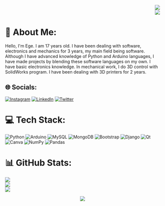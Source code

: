 <p align="right">
  <a href="https://git.io/typing-svg">
    <img src="https://readme-typing-svg.herokuapp.com?font=Consolas&color=%2300EF07&size=22&duration=4000&center=true&vCenter=true&width=190&height=20&lines=Visitor+Counter">
  </a>
 <br>
 <img src="https://profile-counter.glitch.me/{egekanuroglu}/count.svg" align="right"/>
 <br>
</p>

# 💫 About Me:
Hello, I'm Ege. I am 17 years old. I have been dealing with software, electronics and mechanics for 3 years, my main field being software. Although I have advanced knowledge of Python and Arduino languages, I have made projects by blending these software languages ​​on my own. I have basic electronics knowledge. In mechanical work, I do 3D control with SolidWorks program. I have been dealing with 3D printers for 2 years.


## 🌐 Socials:
[![Instagram](https://img.shields.io/badge/Instagram-%23E4405F.svg?logo=Instagram&logoColor=white)](https://instagram.com/egekanuroglu) [![LinkedIn](https://img.shields.io/badge/LinkedIn-%230077B5.svg?logo=linkedin&logoColor=white)](https://linkedin.com/in/ege-kanuroglu) [![Twitter](https://img.shields.io/badge/Twitter-%231DA1F2.svg?logo=Twitter&logoColor=white)](https://twitter.com/egekanuroglu) 

# 💻 Tech Stack:
![Python](https://img.shields.io/badge/python-3670A0?style=for-the-badge&logo=python&logoColor=ffdd54) ![Arduino](https://img.shields.io/badge/-Arduino-00979D?style=for-the-badge&logo=Arduino&logoColor=white) ![MySQL](https://img.shields.io/badge/mysql-%2300f.svg?style=for-the-badge&logo=mysql&logoColor=white) ![MongoDB](https://img.shields.io/badge/MongoDB-%234ea94b.svg?style=for-the-badge&logo=mongodb&logoColor=white) ![Bootstrap](https://img.shields.io/badge/bootstrap-%23563D7C.svg?style=for-the-badge&logo=bootstrap&logoColor=white) ![Django](https://img.shields.io/badge/django-%23092E20.svg?style=for-the-badge&logo=django&logoColor=white) ![Qt](https://img.shields.io/badge/Qt-%23217346.svg?style=for-the-badge&logo=Qt&logoColor=white) ![Canva](https://img.shields.io/badge/Canva-%2300C4CC.svg?style=for-the-badge&logo=Canva&logoColor=white) ![NumPy](https://img.shields.io/badge/numpy-%23013243.svg?style=for-the-badge&logo=numpy&logoColor=white) ![Pandas](https://img.shields.io/badge/pandas-%23150458.svg?style=for-the-badge&logo=pandas&logoColor=white)
# 📊 GitHub Stats:
![](https://github-readme-stats.vercel.app/api?username=egekanuroglu&theme=dark&hide_border=true&include_all_commits=true&count_private=false)<br/>
![](https://github-readme-streak-stats.herokuapp.com/?user=egekanuroglu&theme=dark&hide_border=true)<br/>
![](https://github-readme-stats.vercel.app/api/top-langs/?username=egekanuroglu&theme=dark&hide_border=true&include_all_commits=true&count_private=false&layout=compact)

<p align="center">
<img src="https://capsule-render.vercel.app/api?type=waving&color=gradient&height=60&width=330&section=footer"/>
</p> 
